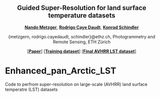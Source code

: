 
<p align="center">
<h2 align="center"> Guided Super-Resolution for land surface temperature datasets </h2>

<p align="center">
    <a href="https://nandometzger.github.io/"><strong>Nando Metzger</strong></a>,
    <a href="https://rcdaudt.github.io/"><strong>Rodrigo Caye Daudt</strong></a>,
    <a href="https://igp.ethz.ch/personen/person-detail.html?persid=143986"><strong>Konrad Schindler</strong></a>
</p>

<p align="center">
{metzgern, rodrigo.cayedaudt, schindler}@ethz.ch, Photogrammetry and Remote Sensing, ETH Zürich

<p align="center">
[<a href="https://arxiv.org/abs/2211.11592"><strong>Paper</strong></a>]
[<a href="https://www.youtube.com/watch?v=7RgXJz_3kcg"><strong>Training dataset</strong></a>]
[<a href="https://www.youtube.com/watch?v=7RgXJz_3kcg"><strong>Final AVHRR LST dataset</strong></a>]
</p>
  




# Enhanced_pan_Arctic_LST
Code to perfrom super-resolution on large-scale (AVHRR) land surface temperatre (LST) datasets
